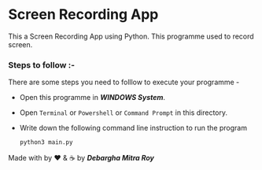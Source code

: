 # Screen Recording App

This a Screen Recording App using Python. This programme used to record screen.

### Steps to follow :-

There are some steps you need to folllow to execute your programme - 

* Open this programme in ***WINDOWS System***.

* Open `Terminal` or `Powershell` or `Command Prompt` in this directory.

* Write down the following command line instruction to run the program
  ```bash
  python3 main.py
  ```

Made with by ❤️ & ☕ by ***Debargha Mitra Roy***